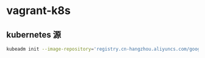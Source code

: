 # vagrant-k8s

## kubernetes 源

``` bash
kubeadm init --image-repository='registry.cn-hangzhou.aliyuncs.com/google_containers'
```
